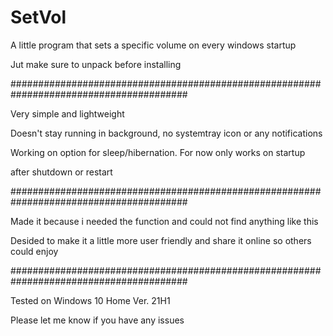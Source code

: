 # SetVol
A little program that sets a specific volume on every windows startup

Jut make sure to unpack before installing

########################################################################################

Very simple and lightweight

Doesn't stay running in background, no systemtray icon or any notifications


Working on option for sleep/hibernation. For now only works on startup

after shutdown or restart

########################################################################################

Made it because i needed the function and could not find anything like this

Desided to make it a little more user friendly and share it online so others could enjoy

########################################################################################

Tested on Windows 10 Home Ver. 21H1

Please let me know if you have any issues

